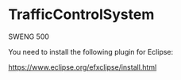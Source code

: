# TrafficControlSystem
SWENG 500

You need to install the following plugin for Eclipse:

https://www.eclipse.org/efxclipse/install.html
